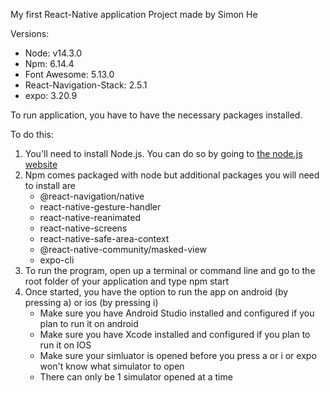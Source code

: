 My first React-Native application
Project made by Simon He

Versions:

- Node: v14.3.0
- Npm: 6.14.4
- Font Awesome: 5.13.0
- React-Navigation-Stack: 2.5.1
- expo: 3.20.9

To run application, you have to have the necessary packages installed.

To do this:

1. You'll need to install Node.js. You can do so by going to [the node.js website](https://nodejs.org/en/ "Node js website")
2. Npm comes packaged with node but additional packages you will need to install are
   - @react-navigation/native
   - react-native-gesture-handler
   - react-native-reanimated
   - react-native-screens
   - react-native-safe-area-context
   - @react-native-community/masked-view
   - expo-cli
3. To run the program, open up a terminal or command line and go to the root folder of your application and type npm start
4. Once started, you have the option to run the app on android (by pressing a) or ios (by pressing i)
   - Make sure you have Android Studio installed and configured if you plan to run it on android
   - Make sure you have Xcode installed and configured if you plan to run it on IOS
   - Make sure your simluator is opened before you press a or i or expo won't know what simulator to open
   - There can only be 1 simulator opened at a time
